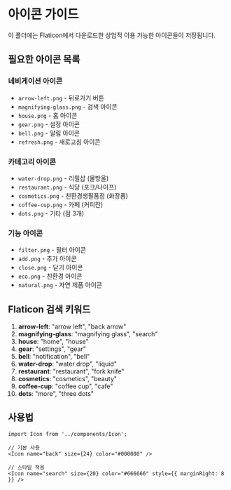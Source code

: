 # 아이콘 가이드

이 폴더에는 Flaticon에서 다운로드한 상업적 이용 가능한 아이콘들이 저장됩니다.

## 필요한 아이콘 목록

### 네비게이션 아이콘
- `arrow-left.png` - 뒤로가기 버튼
- `magnifying-glass.png` - 검색 아이콘
- `house.png` - 홈 아이콘
- `gear.png` - 설정 아이콘
- `bell.png` - 알림 아이콘
- `refresh.png` - 새로고침 아이콘

### 카테고리 아이콘
- `water-drop.png` - 리필샵 (물방울)
- `restaurant.png` - 식당 (포크/나이프)
- `cosmetics.png` - 친환경생필품점 (화장품)
- `coffee-cup.png` - 카페 (커피잔)
- `dots.png` - 기타 (점 3개)

### 기능 아이콘
- `filter.png` - 필터 아이콘
- `add.png` - 추가 아이콘
- `close.png` - 닫기 아이콘
- `eco.png` - 친환경 아이콘
- `natural.png` - 자연 제품 아이콘

## Flaticon 검색 키워드

1. **arrow-left**: "arrow left", "back arrow"
2. **magnifying-glass**: "magnifying glass", "search"
3. **house**: "home", "house"
4. **gear**: "settings", "gear"
5. **bell**: "notification", "bell"
6. **water-drop**: "water drop", "liquid"
7. **restaurant**: "restaurant", "fork knife"
8. **cosmetics**: "cosmetics", "beauty"
9. **coffee-cup**: "coffee cup", "cafe"
10. **dots**: "more", "three dots"

## 사용법

```tsx
import Icon from '../components/Icon';

// 기본 사용
<Icon name="back" size={24} color="#000000" />

// 스타일 적용
<Icon name="search" size={20} color="#666666" style={{ marginRight: 8 }} />
``` 